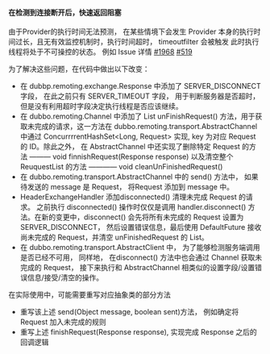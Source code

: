 <h4>在检测到连接断开后，快速返回阻塞</h4>
由于Provider的执行时间无法预测， 在某些情境下会发生 Provider 本身的执行时间过长，且无有效监控机制时，执行时间超时， timeoutfilter 会被触发 此时执行线程将处于不可操控的状态。
例如 Issue 详情 <a href="https://github.com/apache/incubator-dubbo/issues/1968">#1968</a> 
<a href="https://github.com/apache/incubator-dubbo/issues/519">#519</a>

为了解决这些问题，在代码中做出以下改变：

+ 在 dubbp.remoting.exchange.Response 中添加了 SERVER_DISCONNECT 字段， 在此之前只有 SERVER_TIMEOUT 字段， 用于判断服务器是否超时，但是没有利用超时字段决定执行线程是否应该继续。
+ 在 dubbo.remoting.Channel 中添加了 List<Request> unFinishRequest() 方法，用于获取未完成的请求，这一方法在 dubbo.remoting.transport.AbstractChannel 中通过 ConcurrrrentHashSet<Long, Request> 实现, key 为对应 Request 的 ID。除此之外， 在 AbstractChannel 中还实现了删除特定 Request 的方法 ——— void finnishRequest(Response response) 以及清空整个 ReuquestList 的方法 ———— void cleanUnFinishedRequest()
+ 在 dubbo.remoting.transport.AbstractChannel 中的 send() 方法中， 如果待发送的 message 是 Request， 将Request 添加到 message 中。
+ HeaderExchangeHandler 添加disconnected() 清理未完成 Request 的请求。 之前执行 disconnected() 操作时仅仅是调用 handler.disconnect() 方法。在新的变更中，disconnect() 会先将所有未完成的 Request 设置为 SERVER_DISCONNECT， 然后设置错误信息，最后使用 DefaultFuture 接收尚未完成的 Request，并清空 unFinishedRequest 的 List。
+ 在 dubbo.remoting.transport.AbstractClient 中， 为了能够检测服务端调用是否已经不可用， 同样地， 在disconnect() 方法中也会通过 Channel 获取未完成的 Request， 接下来执行和 AbstractChannel 相类似的设置字段/设置错误信息/接受/清空的操作。

在实际使用中，可能需要重写对应抽象类的部分方法
+ 重写该上述 send(Object message, boolean sent)方法， 例如确定将 Request 加入未完成的规则
+ 重写上述 finishRequest(Response response), 实现完成 Response 之后的回调逻辑
